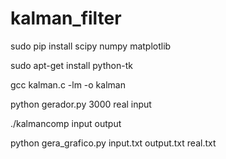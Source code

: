 # kalman_filter


sudo pip install scipy numpy matplotlib

sudo apt-get install python-tk

gcc kalman.c -lm -o kalman

python gerador.py 3000 real input

./kalmancomp input output

python gera_grafico.py input.txt output.txt real.txt 
